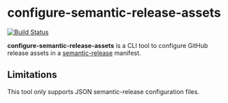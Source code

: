 # configure-semantic-release-assets

[![Build Status]](https://github.com/EricCrosson/configure-semantic-release-assets/actions/workflows/release.yml)

[build status]: https://github.com/EricCrosson/configure-semantic-release-assets/actions/workflows/release.yml/badge.svg?event=push

**configure-semantic-release-assets** is a CLI tool to configure GitHub release assets in a [semantic-release] manifest.

[semantic-release]: https://github.com/semantic-release/semantic-release

## Limitations

This tool only supports JSON semantic-release configuration files.
